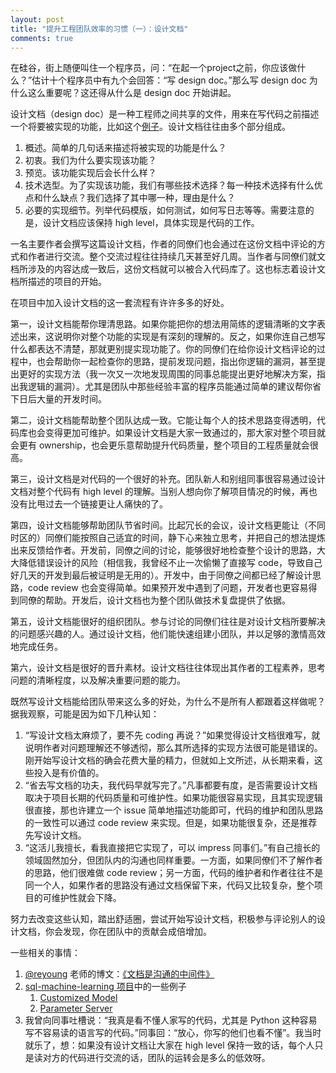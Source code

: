 ```yaml
---
layout: post
title: "提升工程团队效率的习惯（一）：设计文档"
comments: true
---
```


在硅谷，街上随便叫住一个程序员，问：“在起一个project之前，你应该做什么？”估计十个程序员中有九个会回答：“写 design doc。”那么写 design doc 为什么这么重要呢？这还得从什么是 design doc 开始讲起。



设计文档（design doc）是一种工程师之间共享的文件，用来在写代码之前描述一个将要被实现的功能，比如这个[例子](https://github.com/sql-machine-learning/sqlflow/pull/1042)。设计文档往往由多个部分组成。

1. 概述。简单的几句话来描述将被实现的功能是什么？
2. 初衷。我们为什么要实现该功能？
3. 预览。该功能实现后会长什么样？
4. 技术选型。为了实现该功能，我们有哪些技术选择？每一种技术选择有什么优点和什么缺点？我们选择了其中哪一种，理由是什么？
5. 必要的实现细节。列举代码模版，如何测试，如何写日志等等。需要注意的是，设计文档应该保持 high level，具体实现是代码的工作。

一名主要作者会撰写这篇设计文档，作者的同僚们也会通过在这份文档中评论的方式和作者进行交流。整个交流过程往往持续几天甚至好几周。当作者与同僚们就文档所涉及的内容达成一致后，这份文档就可以被合入代码库了。这也标志着设计文档所描述的项目的开始。



在项目中加入设计文档的这一套流程有许许多多的好处。

第一，设计文档能帮你理清思路。如果你能把你的想法用简练的逻辑清晰的文字表述出来，这说明你对整个功能的实现是有深刻的理解的。反之，如果你连自己想写什么都表达不清楚，那就更别提实现功能了。你的同僚们在给你设计文档评论的过程中，也会帮助你一起检查你的思路，提前发现问题，指出你逻辑的漏洞，甚至提出更好的实现方法（我一次又一次地发现周围的同事总能提出更好地解决方案，指出我逻辑的漏洞）。尤其是团队中那些经验丰富的程序员能通过简单的建议帮你省下日后大量的开发时间。

第二，设计文档能帮助整个团队达成一致。它能让每个人的技术思路变得透明，代码库也会变得更加可维护。如果设计文档是大家一致通过的，那大家对整个项目就会更有 ownership，也会更乐意帮助提升代码质量，整个项目的工程质量就会很高。

第三，设计文档是对代码的一个很好的补充。团队新人和别组同事很容易通过设计文档对整个代码有 high level 的理解。当别人想向你了解项目情况的时候，再也没有比甩过去一个链接更让人痛快的了。

第四，设计文档能够帮助团队节省时间。比起冗长的会议，设计文档更能让（不同时区的）同僚们能按照自己适宜的时间，静下心来独立思考，并把自己的想法提炼出来反馈给作者。开发前，同僚之间的讨论，能够很好地检查整个设计的思路，大大降低错误设计的风险（相信我，我曾经不止一次偷懒了直接写 code，导致自己好几天的开发到最后被证明是无用的）。开发中，由于同僚之间都已经了解设计思路，code review 也会变得简单。如果预开发中遇到了问题，开发者也更容易得到同僚的帮助。开发后，设计文档也为整个团队做技术复盘提供了依据。

第五，设计文档能很好的组织团队。参与讨论的同僚们往往是对设计文档所要解决的问题感兴趣的人。通过设计文档，他们能快速组建小团队，并以足够的激情高效地完成任务。

第六，设计文档是很好的晋升素材。设计文档往往体现出其作者的工程素养，思考问题的清晰程度，以及解决重要问题的能力。



既然写设计文档能给团队带来这么多的好处，为什么不是所有人都跟着这样做呢？据我观察，可能是因为如下几种认知：

1. “写设计文档太麻烦了，要不先 coding 再说？”如果觉得设计文档很难写，就说明作者对问题理解还不够透彻，那么其所选择的实现方法很可能是错误的。刚开始写设计文档的确会花费大量的精力，但就如上文所述，从长期来看，这些投入是有价值的。
2. “省去写文档的功夫，我代码早就写完了。”凡事都要有度，是否需要设计文档取决于项目长期的代码质量和可维护性。如果功能很容易实现，且其实现逻辑很直接，那也许建立一个 issue 简单地描述功能即可，代码的维护和团队思路的一致性可以通过 code review 来实现。但是，如果功能很复杂，还是推荐先写设计文档。
3. “这活儿我擅长，看我直接把它实现了，可以 impress 同事们。”有自己擅长的领域固然加分，但团队内的沟通也同样重要。一方面，如果同僚们不了解作者的思路，他们很难做 code review；另一方面，代码的维护者和作者往往不是同一个人，如果作者的思路没有通过文档保留下来，代码又比较复杂，整个项目的可维护性就会下降。



努力去改变这些认知，踏出舒适圈，尝试开始写设计文档，积极参与评论别人的设计文档，你会发现，你在团队中的贡献会成倍增加。



一些相关的事情：

1. [@reyoung](https://github.com/reyoung) 老师的博文：[《文档是沟通的中间件》](https://github.com/tonyyang-svail/blog/blob/tonyyang-svail-fix-why-documentation-links/2016/11/why_documentation.md)
2. [sql-machine-learning 项目](https://github.com/sql-machine-learning)中的一些例子
   1. [Customized Model](https://github.com/sql-machine-learning/sqlflow/blob/develop/doc/design/design_customized_model.md)
   2. [Parameter Server](https://github.com/sql-machine-learning/elasticdl/blob/c6b4ee5ec0a692b8142426df4c9c104a24864194/docs/designs/ps_design.md)
3. 我曾向同事吐槽说：“我真是看不懂人家写的代码，尤其是 Python 这种容易写不容易读的语言写的代码。”同事回：“放心，你写的他们也看不懂”。我当时就乐了，想：如果没有设计文档让大家在 high level 保持一致的话，每个人只是读对方的代码进行交流的话，团队的运转会是多么的低效呀。
